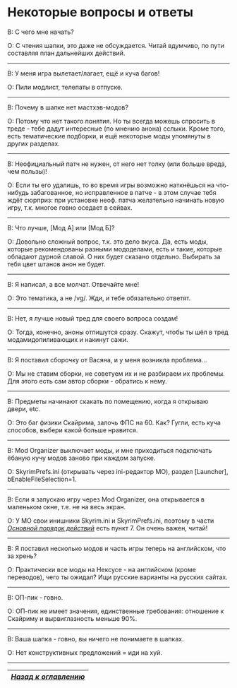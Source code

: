 # Некоторые вопросы и ответы

В: С чего мне начать?

О: С чтения шапки, это даже не обсуждается. Читай вдумчиво, по пути составляя план дальнейших действий.

------

В: У меня игра вылетает/лагает, ещё и куча багов!

О: Пили модлист, телепаты в отпуске.

------

В: Почему в шапке нет мастхэв-модов?

О: Потому что нет такого понятия. Но ты всегда можешь спросить в треде - тебе дадут интересные (по мнению анона) сслыки. Кроме того, есть тематические подборки, и ещё некоторые моды упомянуты в других разделах.

------

В: Неофициальный патч не нужен, от него нет толку (или больше вреда, чем пользы)!

О: Если ты его удалишь, то во время игры возможно наткнёшься на что-нибудь забагованное, но исправленное в патче - в этом случае тебя ждёт сюрприз: при установке неоф. патча желательно начинать новую игру, т.к. многое говно оседает в сейвах.

------

В: Что лучше, [Мод А] или [Мод Б]?

О: Довольно сложный вопрос, т.к. это дело вкуса. Да, есть моды, которые рекомендованы разными мододелами, есть и такие, которые обладают дурной славой. О них будет сказано отдельно. Выбирать за тебя цвет штанов анон не будет.

------

В: Я написал, а все молчат. Отвечайте мне!

О: Это тематика, а не /vg/. Жди, и тебе обязательно ответят.

------

В: Нет, я лучше новый тред для своего вопроса создам!

О: Тогда, конечно, аноны отпишутся сразу. Скажут, чтобы ты шёл в тред модамидопиливающих и накинут сажи.

------

В: Я поставил сборочку от Васяна, и у меня возникла проблема...

О: Мы не ставим сборки, не советуем их и не разбираем их проблемы. Для этого есть сам автор сборки - обратись к нему.

------

В: Предметы начинают скакать по помещению, когда я открываю двери, etc.

О: Это баг физики Скайрима, залочь ФПС на 60. Как? Гугли, есть куча способов, выбери какой больше нравится.

------

В: Mod Organizer выключает моды, и мне приходиться подключать ёбаную кучу модов заново при каждом запуске.

О: SkyrimPrefs.ini (открывать через ini-редактор МО), раздел [Launcher], bEnableFileSelection=1.

------

В: Если я запускаю игру через Mod Organizer, она открывается в маленьком окне, т.е. не на весь экран.

О: У MO свои инишники Skyrim.ini и SkyrimPrefs.ini, поэтому в части [*Основной порядок действий*](../02_Minimum/03_Основной_порядок_действий.md) есть пункт 7. Он очень важен, читай!

------

В: Я поставил несколько модов и часть игры теперь на английском, что за хрень?

О: Практически все моды на Нексусе - на английском (кроме переводов), чего ты ожидал? Ищи русские варианты на русских сайтах.

------

В: ОП-пик - говно.

О: ОП-пик не имеет значения, единственные требования: отношение к Скайриму и вырвиглазность меньше 90%.

------

В: Ваша шапка - говно, вы ничего не понимаете в шапках.

О: Нет конструктивных предложений = иди на хуй.

------

|[*Назад к оглавлению*](../01_Оглавление.md)|
|:---:|
